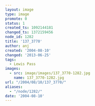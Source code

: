```yaml
---
layout: image
type: image
promote: 0
status: 1
created_ts: 1092144181
changed_ts: 1372159456
node_id: 1282
title: '137_3770'
author: anj
created: '2004-08-10'
changed: '2013-06-25'
tags:
  - Lewis Pass
images:
  - src: image/images/137_3770-1282.jpg
    name: 137_3770-1282.jpg
url: "/2004/08/10/137_3770/"
aliases:
  - "/node/1282/"
date: '2004-08-10'
---
```


